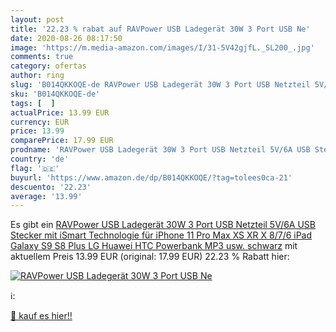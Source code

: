 ```yaml
---
layout: post
title: '22.23 % rabat auf RAVPower USB Ladegerät 30W 3 Port USB Ne'
date: 2020-08-26 08:17:50
image: 'https://m.media-amazon.com/images/I/31-5V42gjfL._SL200_.jpg'
comments: true
category: ofertas
author: ring
slug: 'B014QKKOQE-de RAVPower USB Ladegerät 30W 3 Port USB Netzteil 5V/6A USB...'
sku: 'B014QKKOQE-de'
tags: [  ]
actualPrice: 13.99 EUR
currency: EUR
price: 13.99
comparePrice: 17.99 EUR
prodname: 'RAVPower USB Ladegerät 30W 3 Port USB Netzteil 5V/6A USB Stecker mit iSmart Technologie für iPhone 11 Pro Max XS XR X 8/7/6  iPad  Galaxy S9 S8 Plus  LG  Huawei  HTC  Powerbank  MP3 usw. schwarz'
country: 'de'
flag: '🇩🇪'
buyurl: 'https://www.amazon.de/dp/B014QKKOQE/?tag=tolees0ca-21'
descuento: '22.23'
average: '13.99'
---
```


Es gibt ein [RAVPower USB Ladegerät 30W 3 Port USB Netzteil 5V/6A USB Stecker mit iSmart Technologie für iPhone 11 Pro Max XS XR X 8/7/6  iPad  Galaxy S9 S8 Plus  LG  Huawei  HTC  Powerbank  MP3 usw. schwarz](https://www.amazon.de/dp/B014QKKOQE/?tag=tolees0ca-21) mit aktuellem Preis 13.99 EUR (original: 17.99 EUR) 22.23 % Rabatt hier:

[![RAVPower USB Ladegerät 30W 3 Port USB Ne](https://m.media-amazon.com/images/I/31-5V42gjfL._SL200_.jpg)](https://www.amazon.de/dp/B014QKKOQE/?tag=tolees0ca-21)

ℹ️:


[🛒 kauf es hier!!](https://www.amazon.de/dp/B014QKKOQE/?tag=tolees0ca-21)
